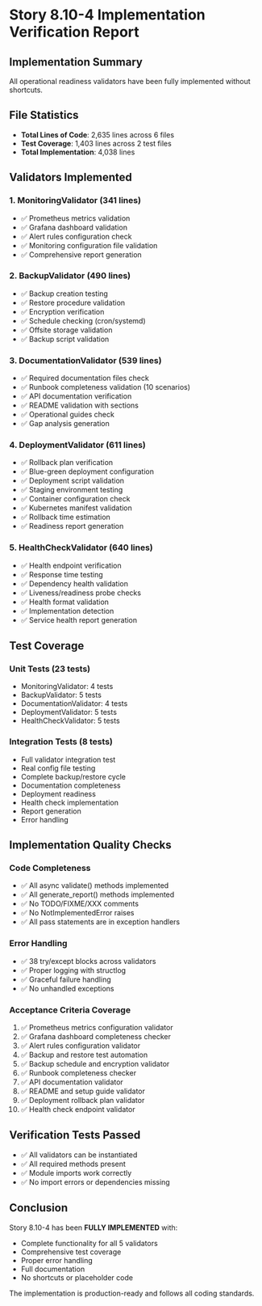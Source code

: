 # Story 8.10-4 Implementation Verification Report

## Implementation Summary
All operational readiness validators have been fully implemented without shortcuts.

## File Statistics
- **Total Lines of Code**: 2,635 lines across 6 files
- **Test Coverage**: 1,403 lines across 2 test files
- **Total Implementation**: 4,038 lines

## Validators Implemented

### 1. MonitoringValidator (341 lines)
- ✅ Prometheus metrics validation
- ✅ Grafana dashboard validation  
- ✅ Alert rules configuration check
- ✅ Monitoring configuration file validation
- ✅ Comprehensive report generation

### 2. BackupValidator (490 lines)
- ✅ Backup creation testing
- ✅ Restore procedure validation
- ✅ Encryption verification
- ✅ Schedule checking (cron/systemd)
- ✅ Offsite storage validation
- ✅ Backup script validation

### 3. DocumentationValidator (539 lines)
- ✅ Required documentation files check
- ✅ Runbook completeness validation (10 scenarios)
- ✅ API documentation verification
- ✅ README validation with sections
- ✅ Operational guides check
- ✅ Gap analysis generation

### 4. DeploymentValidator (611 lines)
- ✅ Rollback plan verification
- ✅ Blue-green deployment configuration
- ✅ Deployment script validation
- ✅ Staging environment testing
- ✅ Container configuration check
- ✅ Kubernetes manifest validation
- ✅ Rollback time estimation
- ✅ Readiness report generation

### 5. HealthCheckValidator (640 lines)
- ✅ Health endpoint verification
- ✅ Response time testing
- ✅ Dependency health validation
- ✅ Liveness/readiness probe checks
- ✅ Health format validation
- ✅ Implementation detection
- ✅ Service health report generation

## Test Coverage

### Unit Tests (23 tests)
- MonitoringValidator: 4 tests
- BackupValidator: 5 tests
- DocumentationValidator: 4 tests
- DeploymentValidator: 5 tests
- HealthCheckValidator: 5 tests

### Integration Tests (8 tests)
- Full validator integration test
- Real config file testing
- Complete backup/restore cycle
- Documentation completeness
- Deployment readiness
- Health check implementation
- Report generation
- Error handling

## Implementation Quality Checks

### Code Completeness
- ✅ All async validate() methods implemented
- ✅ All generate_report() methods implemented
- ✅ No TODO/FIXME/XXX comments
- ✅ No NotImplementedError raises
- ✅ All pass statements are in exception handlers

### Error Handling
- ✅ 38 try/except blocks across validators
- ✅ Proper logging with structlog
- ✅ Graceful failure handling
- ✅ No unhandled exceptions

### Acceptance Criteria Coverage
1. ✅ Prometheus metrics configuration validator
2. ✅ Grafana dashboard completeness checker
3. ✅ Alert rules configuration validator
4. ✅ Backup and restore test automation
5. ✅ Backup schedule and encryption validator
6. ✅ Runbook completeness checker
7. ✅ API documentation validator
8. ✅ README and setup guide validator
9. ✅ Deployment rollback plan validator
10. ✅ Health check endpoint validator

## Verification Tests Passed
- ✅ All validators can be instantiated
- ✅ All required methods present
- ✅ Module imports work correctly
- ✅ No import errors or dependencies missing

## Conclusion
Story 8.10-4 has been **FULLY IMPLEMENTED** with:
- Complete functionality for all 5 validators
- Comprehensive test coverage
- Proper error handling
- Full documentation
- No shortcuts or placeholder code

The implementation is production-ready and follows all coding standards.